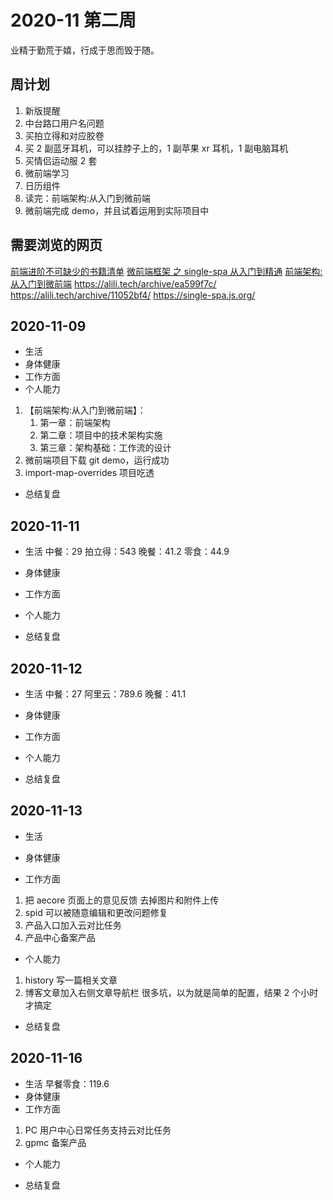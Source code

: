 # 2020-11 第二周

业精于勤荒于嬉，行成于思而毁于随。

## 周计划

1. 新版提醒
2. 中台路口用户名问题
3. 买拍立得和对应胶卷
4. 买 2 副蓝牙耳机，可以挂脖子上的，1 副苹果 xr 耳机，1 副电脑耳机
5. 买情侣运动服 2 套
6. 微前端学习
7. 日历组件
8. 读完：前端架构:从入门到微前端
9. 微前端完成 demo，并且试着运用到实际项目中

## 需要浏览的网页

[前端进阶不可缺少的书籍清单](https://juejin.im/post/6844903903721439246)
[微前端框架 之 single-spa 从入门到精通](https://juejin.im/post/6862661545592111111)
[前端架构:从入门到微前端](https://weread.qq.com/web/reader/b9e32d007192169bb9e012dkd3d322001ad3d9446802347)
https://alili.tech/archive/ea599f7c/
https://alili.tech/archive/11052bf4/
https://single-spa.js.org/

## 2020-11-09

- 生活
- 身体健康
- 工作方面
- 个人能力

1. 【前端架构:从入门到微前端】：
   1. 第一章：前端架构
   2. 第二章：项目中的技术架构实施
   3. 第三章：架构基础：工作流的设计
2. 微前端项目下载 git demo，运行成功
3. import-map-overrides 项目吃透

- 总结复盘

## 2020-11-11

- 生活
  中餐：29
  拍立得：543
  晚餐：41.2
  零食：44.9

- 身体健康
- 工作方面
- 个人能力

- 总结复盘

## 2020-11-12

- 生活
  中餐：27
  阿里云：789.6
  晚餐：41.1

- 身体健康
- 工作方面
- 个人能力

- 总结复盘

## 2020-11-13

- 生活

- 身体健康
- 工作方面

1. 把 aecore 页面上的意见反馈 去掉图片和附件上传
2. spid 可以被随意编辑和更改问题修复
3. 产品入口加入云对比任务
4. 产品中心备案产品

- 个人能力

1. history 写一篇相关文章
2. 博客文章加入右侧文章导航栏<daily-status />
   很多坑，以为就是简单的配置，结果 2 个小时才搞定

- 总结复盘

## 2020-11-16

- 生活
  早餐零食：119.6
- 身体健康
- 工作方面

1. PC 用户中心日常任务支持云对比任务
2. gpmc 备案产品

- 个人能力

* 总结复盘
